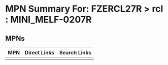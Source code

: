 



# MPN Summary For: FZERCL27R > rcl : MINI_MELF-0207R

## MPNs
  

|MPN|Direct Links|Search Links|
| :--- | :--- | :--- |
||||
